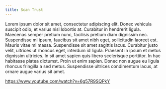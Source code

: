 ```yaml
---
title: Scan Trust
---
```

Lorem ipsum dolor sit amet, consectetur adipiscing elit. Donec vehicula suscipit odio, et varius nisl lobortis at. Curabitur in hendrerit ligula. Maecenas semper pretium nunc, facilisis pretium diam dignissim nec. Suspendisse mi ipsum, faucibus sit amet nibh eget, sollicitudin laoreet est. Mauris vitae mi massa. Suspendisse sit amet sagittis lacus. Curabitur justo velit, ultrices ut rhoncus eget, interdum id ligula. Praesent in ipsum et metus dignissim ultricies. In sit amet sapien quis libero scelerisque porttitor. In hac habitasse platea dictumst. Proin ut enim sapien. Donec non augue eu ligula rhoncus fringilla a sed metus. Suspendisse ultrices condimentum lacus, at ornare augue varius sit amet.

https://www.youtube.com/watch?v=6g57R9SQPkY
